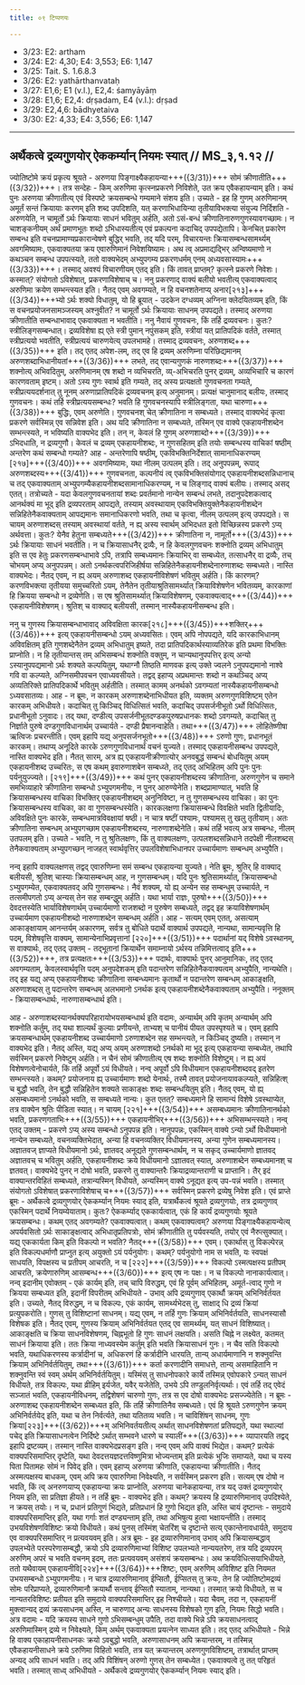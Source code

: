 ```yaml
---
title: ०९ टिप्पणयः

---
```

- 3/23: E2: artham
- 3/24: E2: 4,30; E4: 3,553; E6: 1,147
- 3/25: Tait. S. 1.6.8.3
- 3/26: E2: yathārthanvataḥ
- 3/27: E1,6; E1 (v.l.), E2,4: śamyāyāṃ
- 3/28: E1,6; E2,4: dṛṣadam, E4 (v.l.): dṛṣad
- 3/29: E2,4,6: bādhyetaiva
- 3/30: E2: 4,33; E4: 3,556; E6: 1,147

____________________________________________


## अर्थैकत्वे द्रव्यगुणयोर् ऐककर्म्यान् नियमः स्यात् // MS_३,१.१२ //
ज्योतिष्टोमे क्रयं प्रकृत्य श्रूयते - अरुणया पिङ्गाक्ष्यैकहायन्या+++({3/31})+++ सोमं क्रीणातीति+++({3/32})+++। तत्र सन्देहः - किम् अरुणिमा कृत्स्नप्रकरणे निविशेते, उत क्रय एवैकहायन्याम् इति। कथं पुनः अरुणया क्रीणातीत्य् एवं विस्पष्टे क्रयसम्बन्धे गम्यमाने संशय इति। उच्यते - इह हि गुणम् अरुणिमानम् अमूर्तं सन्तं क्रियायाः करणम् इति शब्द उपदिशति, यत् करणाभिधायिन्या तृतीयाविभक्त्या संयुज्य निर्दिशति - अरुणयेति, न चामूर्तो ऽर्थः क्रियायाः साधनं भवितुम् अर्हति, अतो ऽसं-बन्धं क्रीणातिनारुणगुणस्यावगच्छामः। न चाशङ्कनीयम् अर्थं प्रमाणभूतः शब्दो ऽभिधास्यतीत्य् एवं प्रकल्पना कदाचिद् उपपद्येतापि। केनचित् प्रकारेण सम्बन्ध इति वचनप्रामाण्यप्रकारान्वेषणे बुद्धिर् भवति, तद् यदि परम्, विचारयन्तः क्रियासम्बन्धसामर्थ्यम् अवगमिष्यामः, एकवाक्यतया क्रय एवारुणिमानं निवेशयिष्यामः। अथ त्व् अप्रमाद्यद्भिर् अन्विष्यमाणो न कथञ्चन सम्बन्ध उपपत्स्यते, ततो वाक्यभेदम् अभ्युपगम्य प्रकरणधर्मम् एनम् अध्यवसास्यामः+++({3/33})+++। तस्माद् अवश्यं विचारणीयम् एतद् इति।
किं तावत् प्राप्तम्? कृत्स्ने प्रकरणे निवेशः। कस्मात्? संयोगतो ऽविशेषात्, प्रकरणाविशेषाच् च। ननु प्रकरणाद् वाक्यं बलीयो भवतीत्य् एकवाक्यत्वाद् अरुणिमा क्रयेण सम्भन्त्स्यत इति। नैतद् एवम् अवगम्यते, न हि वचनशतेनाप्य् अनार[२१३]+++({3/34})+++भ्यो ऽर्थः शक्यो विधातुम्, यो हि ब्रूयात् - उदकेन दग्धव्यम् अग्निना क्लेदयितव्यम् इति, किं स वचनप्रयोजनसामञ्जस्यम् अश्नुवीत? न चामूर्तो ऽर्थः क्रियायाः साधनम् उपपद्यते। तस्माद् अरुणया क्रीणातीति सम्बन्धाभावाद् एकवाक्यता न भवतीति।
ननु नैवायं गुणवचनः, किं तर्हि द्रव्यवचनः। कुतः? स्त्रीलिङ्गसम्बन्धात्। द्रव्यविशेषा ह्य् एते स्त्री पुमान् नपुंसकम् इति, स्त्रीयां यत् प्रातिपदिकं वर्तते, तस्मात् स्त्रीप्रत्ययो भवतीति, स्त्रीप्रत्ययं चारुणयेत्य् उपलभामहे। तस्माद् द्रव्यवचनः, अरुणशब्द+++({3/35})+++ इति। तद् एतद् अपेश-लम्, तद् एव हि द्रव्यम् अरुणिम्ना परिछिद्यमानम् अरुणशब्दाभिधानीयतां+++({3/36})+++ लभते, तद् एवान्यगुणकं नारुणशब्दः+++({3/37})+++ शक्नोत्य् अभिवदितुम्, अरुणिमानम् एष शब्दो न व्यभिचरति, व्य्-अभिचरति पुनर् द्रव्यम्, अव्यभिचारि च कारणं कारणवताम् इष्टम्। अतो ऽस्य गुणः स्वार्थ इति गम्यते, तद् अस्य प्रत्यक्षतो गुणवचनता गम्यते, स्त्रीप्रत्ययदर्शनात् तु नूनम् अरुणाप्रातिपदिकं द्रव्यवचनम् इत्य् अनुमानम्। प्रत्यक्षं चानुमानाद् बलीयः, तस्माद् गुणवचनः। कथं तर्हि स्त्रीप्रत्ययसम्बन्धः? भवति हि गुणवचनस्यापि स्त्रीलिङ्गता, यथा चारुणा+++({3/38})+++ बुद्धिः, एवम् अरुणेति। गुणवचनश् चेत् क्रीणातिना न सम्बध्यते। तस्माद् वाक्यभेदं कृत्वा प्रकरणे सर्वस्मिन्न् एव सन्निवेश इति।
अथ यदि क्रीणातिना न सम्बध्यते, तस्मिन् एव वाक्ये एकहायनीशब्देन सम्भन्त्स्यते, न भविष्यति वाक्यभेद इति। तन् न, केवलं हि गुणम् अरुणशाब्दो+++({3/39})+++ ऽभिदधाति, न द्रव्यगुणौ। केवलं च द्रव्यम् एकहायनीशब्दः, न गुणसहितम् इति तयोः सम्बन्धस्य वाचिकां षष्ठीम् अन्तरेण कथं सम्बन्धो गम्यते? आह - अन्तरेणापि षष्ठीम्, एकविभक्तिनिर्देशात् सामानाधिकरण्यम् [२१७]+++({3/40})+++ अवगमिष्यामः, यथा नीलम् उत्पलम् इति। तद् अनुपपन्नम्, रूपाद् अरुणशब्दस्य+++({3/41})+++ गुणवचनता, कल्पनीयं त्व् एकविभक्तिसंयोगाद् एकहायनीशब्दसन्निधानाच् च तद् एकवाक्यताम् अभ्युपगम्यैकहायनीशब्दसामानाधिकरण्यम्, न च लिङ्गाद् वाक्यं बलीयः। तस्माद् असद् एतत्।
तत्रोच्यते - यदा केवलगुणवचनतायां शब्दः प्रवर्तमानो नान्येन सम्बन्धं लभते, तदानुपदेशकत्वाद् आनर्थक्यं मा भूद् इति द्रव्यपरताम् आपद्यते, तस्याम् अवस्थायाम् एकविभक्तियुक्तेनैकहायनीशब्देन सन्निहितेनैकवाक्यताम् आपद्यमानः समानाधिकरणो भवति, तथा च कृत्वा, नीलम् उत्पलम् इत्य् उपपद्यते। स चायम् अरुणाशब्दस् तस्याम् अवस्थायां वर्तते, न ह्य् अस्य स्वार्थम् अभिदधत इतो विच्छिन्नस्य प्रकरणे ऽप्य् अर्थवत्ता। कुतः? येनैव हेतुना सम्बध्यते+++({3/42})+++ क्रीणातिना न, नामूर्तो+++({3/43})+++ ऽर्थः क्रियायाः साधनं भवतीति। न च क्रियासाधनैर् द्रव्यैः, न हि केवलगुणवचनः शक्नोति द्रव्यम् अभिधातुम् इति स एव हेतुः प्रकरणसम्बन्धाभावे ऽपि, तत्रापि सम्बध्यमानः क्रियाभिर् वा सम्बध्येत, तत्साधनैर् वा द्रव्यैः, तच् चोभयम् अप्य् अनुपपन्नम्। अतो ऽनर्थकत्वपरिजिहीर्षया सन्निहितेनैकहायनीशब्देनारुणाशब्दः सम्बध्यते। नास्ति वाक्यभेदः।
नैतद् एवम्, न ह्य् अयम् अरुणाशब्द एकहायनीविशेषणं भवितुम् अर्हति। किं कारणम्? करणविभक्त्या तृतीयया समुच्चरितो ऽयम्, तेनैतेन तृतीयाश्रुतिसामर्थ्यात् क्रियाविशेषणेन भवितव्यम्, कारकाणां हि क्रियया सम्बन्धो न द्रव्येणेति। स एष श्रुतिसामर्थ्यात् क्रियाविशेषणम्, एकवाक्यत्वाद्+++({3/44})+++ एकहायनीविशेषणम्। श्रुतिश् च वाक्याद् बलीयसी, तस्मान् नास्यैकहायनीसम्बन्ध इति।

ननु च गुणस्य क्रियासम्बन्धाभावाद् अविवक्षिता कारक[२१८]+++({3/45})+++शक्तिर्+++({3/46})+++ इत्य् एकहायनीसम्बन्धो ऽयम् अध्यवसितः। एवम् अपि नोपपद्यते, यदि कारकाभिधानम् अविवक्षितम् इति गुणशब्देनैतेन द्रव्यम् अभिधातुम् इष्यते, तदा प्रातिपदिकार्थस्याव्यतिरेक इति प्रथमा विभक्तिः प्राप्नोति। न हि तृतीयान्तस् तम् अभिसम्बन्धं शक्नोति वक्तुम्, न चान्यथानुपपत्तिर् इत्य् अन्यो ऽस्यानुपपद्यमानो ऽर्थः शक्यते कल्पयितुम्, यथाग्नौ तिष्ठति माणवक इत्य् उक्ते ज्वलने ऽनुपपद्यमानो नाश्वे गवि वा कल्प्यते, अग्निसमीपवचन एवाध्यवसीयते। तद्वद् इहाप्य् अप्रथमान्तः शब्दो न कथञ्चिद् अप्य् अव्यतिरिक्ते प्रातिपदिकार्थे भवितुम् अर्हतीति। तस्मात् कामम् अनर्थको ऽवगम्यतां नास्यैकहायनीसम्बन्धो ऽध्यवसातव्यः।
आह - न ब्रूमः, न कारकम् अरुणाशब्देनाभिधीयत इति, व्यक्तम् अरुणगुणविशिष्टम् एतेन कारकम् अभिधीयते। कदाचित् तु किञ्चिद् विधित्सितं भवति, कदाचिद् उपसर्जनीभूतो ऽर्थो विधित्सितः, प्रधानीभूतो ऽनुवादः। तद् यथा, दण्डीत्य् उपसर्जनीभूतदण्डकपुरुषप्रधानकः शब्दो ऽवगम्यते, कदाचित् तु निर्ज्ञाते पुरुषे दण्डगुणविधानार्थम् उच्चार्यते - दण्डी प्रैषानन्वाहेति। तथा+++({3/47})+++ लोहितेष्णीषा ऋत्विजः प्रचरन्तीति। एवम् इहापि यद्य् अनुपसर्जनभूतो+++({3/48})+++ ऽरुणो गुणः, प्रधानभूतं कारकम्। तथाप्य् अनूदिते कारके ऽरुणगुणविधानार्थं वचनं युज्यते। तस्माद् एकहायनीसम्बन्ध उपपद्यते, नास्ति वाक्यभेद इति। नैतत् सारम्, अत्र ह्य् एकहायनीक्रीणात्योर् अनवबुद्धं सम्बन्धं बोधयितुम् अयम् एकहायनीशब्द उच्चरितः, स एष कथम् इवारुणाशबेन सम्बध्य्ते, तद् एतद् अभिहितम् अपि पुनः पुनः पर्यनुयुज्ज्यते। [२१९]+++({3/49})+++ कथं पुनर् एकहायनीशब्दस्य क्रीणातिना, अरुणगुणेन च समाने समभिव्याहारे क्रीणातिना सम्बन्धो ऽभ्युपगमनीयः, न पुनर् आरुण्येनेति। शब्दप्रामाण्यात्, भवति हि क्रियासम्बन्धस्य वाचिका विभक्तिर् एकहायनीशब्दम् अनुनिविष्टा, न तु गुणसम्बन्धस्य वाचिका। का पुनः क्रियासम्बन्धस्य वाचिका, का वा गुणसम्बन्धस्येति। कारकलक्षणा क्रियासम्बन्धे विवक्षिते भवति द्वितीयादिः, अविवक्षिते पुनः कारके, सम्बन्धमात्रविवक्षायां षष्ठी। न चात्र षष्टीं पश्यामः, पश्यामस् तु खलु तृतीयाम्। अतः क्रीणातिना सम्बन्धम् अभ्युपगच्छाम एकहायनीशब्दस्य, नारुणाशब्देनेति।
कथं तर्हि भवत्य् अत्र सम्बन्धः, नीलम् उतपलम् इति। उच्यते - भवति, न तु श्रुतिलक्षणः, किं तु वाक्यलक्षणः, उत्पलशब्दसन्निधाने तदपेक्षी नीलशब्दस् तेनैकवाक्यताम् अभ्युपगच्छन् नाजहत् स्वार्थवृत्तिर् उपलविशेषाभिधानपर उच्चार्यमाणः सम्बन्धम् अभ्युपैति।

नन्व् इहापि वाक्यलक्षणस् तद्वद् एवारुणिम्ना समं सम्बन्ध एकहायन्या युज्यते। नेति ब्रूमः, श्रुतिर् हि वाक्याद् बलीयसी, श्रुतिश् चास्याः क्रियासम्बन्धम् आह, न गुणसम्बन्धम्। यदि पुनः श्रुतिसामर्थ्यात्, क्रियासम्बन्धो ऽभ्युपगम्येत, एकवाक्यतवद् अपि गुणसम्बन्धः। नैवं शक्यम्, यो ह्य् अन्येन सह सम्बन्धुम् उच्चार्यते, न तत्समीपगतो ऽप्य् अन्यस् तेन सह सम्बन्द्धुम् अर्हति। यथा भार्या राज्ञः, पुरुषो+++({3/50})+++ देवदत्तस्येति भार्याविशेषणार्थम् उच्चार्यमाणो राजशब्दो न पुरुषेण सम्बध्यते, तद्वद् इह क्रयाविशेषणार्थम् उच्चार्यमाण एकहायनीशब्दो नारुणाशब्देन सम्बन्धम् अर्हति।
आह - सत्यम् एवम् एतत्, असत्याम् आकाङ्क्षायाम् आनन्तर्यम् अकारणम्, सर्वत्र तु बोधिते पदार्थे वाक्यार्थ उपपद्यते, नान्यथा, सामान्यवृत्ति हि पदम्, विशेषवृत्ति वाक्यम्, सामान्येनाभिप्रवृत्तानां [२२०]+++({3/51})+++ पदार्थानां यद् विशेषे ऽवस्थानम्, स वाक्यार्थः, तद् एतद् उक्तम् - तद्भूतानां क्रियार्थेन समाम्नायो ऽर्थस्य तन्निमित्तत्वाद् इति+++({3/52})+++, तत्र प्रत्यक्षतः+++({3/53})+++ पदार्थः, वाक्यार्थः पुनर् आनुमानिकः, तद् एतद् अवगम्यताम्, केवलस्वार्थवृत्ति पदम् अनुपदेशकम् इति पदान्तरेण सन्निहितेनैकवाक्यत्वम् अभ्युपैति, नान्यथेति। तद् इह यद्य् अप्य् एकहायनीशब्दः क्रीणातिना सम्बन्ध्यमानः कृतार्थो न पदान्तरेण सम्बन्धम् आकाङ्क्षति, अरुणाशब्दस् तु पदान्तरेण सम्बन्धम् अलभमानो ऽनर्थक इत्य् एकहायनीशब्देनैकवाक्यताम् अभ्युपैति। ननूक्तम् - क्रियासम्बन्धार्थः, नारुणासम्बन्धार्थ इति।

आह - अरुणाशब्दस्यानर्थक्यपरिहारायोभयसम्बन्धार्थ इति वदामः, अन्यार्थम् अपि कृतम् अन्यार्थम् अपि शक्नोति कर्तुम्, तद् यथा शाल्यर्थं कुल्याः प्रणीयन्ते, ताभ्यश् च पानीयं पीयत उपस्पृश्यते च। एवम् इहापि क्रयसम्बन्धार्थम् एकहायनीशब्द उच्चार्यमाणो ऽरुणाशब्देन सह सम्भन्त्यते, न किञ्चिद् दुष्यति। तस्मान् न वाक्यभेद इति। नैतद् अस्ति, यद्य् अप्य् अयम् अरुणाशब्दो ऽनर्थको मा भूद् इत्य् एकहायन्या सम्बध्येत, तथापि सर्वस्मिन् प्रकरणे निवेष्टुम् अर्हति। न चैनं सोमं क्रीणातीत्य् एष शब्दः शक्नोति विशेष्टुम्। न ह्य् अयं विशेषणत्वेनोचार्यते, किं तर्हि अपूर्वो ऽयं विधीयते।
नन्व् अपूर्वो ऽपि विधीयमान एकहायनीशब्दवद् इतरेण सम्भन्त्स्यते। कथम्? प्रयोजनाय ह्य् उच्चार्यमाणः शब्दो येनार्थः, तस्मै तावत् प्रयोजनायावकल्प्यते, सन्निहित्श् च बुद्धौ भवति, तेन बुद्धौ सन्निहितेन शक्यते साकाङ्क्षः शब्दः सम्बन्धयितुम् इति। नैतद् एवम्, यो ह्य् असम्बध्यमानो ऽनर्थको भवति, स सम्बध्यते नान्यः। कुत एतत्? सम्बध्यमाने हि सामान्यं विशेषे ऽवस्थाप्येत, तत्र वाक्येन श्रुतिः पीडिता स्यात्। न चायम् [२२१]+++({3/54})+++ असम्बध्यमानः क्रीणातिनानर्थको भवति, प्रकरणगताभिः+++({3/55})+++ एकहायनीभिर्+++({3/56})+++ अभिसम्भन्त्स्यते।
नन्व् एतद् उक्तम् - प्रकरणे ऽप्य् अस्य सम्बन्धो ऽनुपपन्न इति। नानुपपन्नः, एकस्मिन् वाक्ये ऽन्यो ऽर्थो विधीयमानो नान्येन सम्बध्यते, वचनव्यक्तिभेदात्, अन्या हि वचनव्यक्तिर् विधीयमानस्य, अन्या गुणेन सम्बध्यमानस्य। अज्ञातवज् ज्ञाप्यते विधीयमानो ऽर्थः, ज्ञातवद् अनूद्यते गुणसम्बन्धार्थम्, न च सकृद् उच्चार्यमाणो ज्ञातवद् अज्ञातवच् च भवितुम् अर्हति, एकहायनीशब्दः क्रये विधीयमानो ऽज्ञातवत् स्यात्, अरुणाशब्देन सम्बध्यमानश् च ज्ञतवत्। वाक्यभेदे पुनर् न दोषो भवति, प्रकरणे तु वाक्यान्तरैः क्रियाद्रव्यान्तराणी च प्राप्तानि। तैर् इदं वाक्यान्तरविहितं सम्बध्यते, तत्रान्यस्मिन् विधीयते, अन्यस्मिन् वाक्ये ऽनूद्यत इत्य् उप-पन्नं भवति। तस्मात् संयोगतो ऽविशेषात् प्रकरणाविशेषाच् च+++({3/57})+++ सर्वस्मिन् प्रकरणे द्रव्येषु निवेश इति।
एवं प्राप्ते ब्रूमः - अर्थैकत्वे द्रव्यगुणयोर् ऐककर्म्यान् नियमः स्याद् इति, यत्रार्थैकत्वं श्रूयते द्रव्यगुणयोः, तत्र द्रव्यगुणाव् एकस्मिन् पदार्थे नियम्येयाताम्। कुतः? ऐककर्म्याद् एककार्यत्वात्, एकं हि कार्यं द्रव्यगुणयोः श्रूयते क्रयसम्बन्धः। कथम् एतद् अवगम्यते? एकवाक्यत्वात्। कथम् एकवाक्यत्वम्? अरुणया पिङ्गाक्ष्यैकहायन्येत्य् अपर्यवसितो ऽर्थः साकाङ्क्षत्वाद् अभिधातृप्रतिपत्रोः, सोमं क्रीणातीति तु पर्यवस्यति, तयोर् एवं नैरुत्सुक्यात्। यद्य् एककार्यता किम् इति विकल्पो न भवति? नैतद्+++({3/58})+++ एवम्। एकार्थास् तु विकल्पेरन्न् इति विकल्पधर्माणौ प्राप्नुत इत्य् अयुक्तो ऽयं पर्यनुयोगः। कथम्? पर्यनुयोगो नाम स भवति, यः स्वपक्षं साधयति, विपक्षस्य च प्रतीपम् आचरति, न च [२२२]+++({3/59})+++ विकल्पो ऽस्मत्पक्षस्य प्रतीपम् आचरति, क्रयेणारुणिम् आसम्बन्ध+++({3/60})+++ इत्य् एष नः पक्षः। न च विकल्पो नानाकार्यत्वात्।
नन्व् इदानीम् एवोक्तम् - एकं कार्यम् इति, तच् चापि विरुद्धम्, एवं हि पूर्वम् अभिहितम्, अमूर्त-त्वाद् गुणो न क्रियया सम्बध्यत इति, इदानीं विपरीतम् अभिधीयते - उभाव् अपि द्रव्यगुणाव् एकार्थौ क्रयम् अभिनिर्वर्तयत इति। उच्यते, नैतद् विरुद्धम्, न च विकल्पः, एकं कार्यम्, सामर्थ्यभेदस् तु, साक्षाद् धि द्रव्यं क्रियां प्रत्युपकरोति। गुणस् तु विशिष्टानां साधनम्। यद्य् एवम्, न तर्हि गुणः क्रियाम् अभिनिर्वर्तयति, साधनस्यासौ विशेषक इति। नैतद् एवम्, गुणस्य क्रियाम् अभिनिर्वर्तयत एतद् एव सामर्थ्यम्, यत् साधनं विशिष्यात्। आकाङ्क्षति च क्रिया साधनविशेषणम्, चिह्नभूतो हि गुणः साधनं लक्षयति। असति चिह्ने न लक्ष्येत, कतमत् साधनं क्रियाया इति। ततः क्रिया नाध्यवस्येम कर्तुम् इति भवति क्रियासाधनं गुनः। न चैव सति विकल्पो भवति, यथाधिकरणस्य कर्त्रादीनां च, अधिकरणं हि कर्त्रादीनि धारयति, तान्य् अधार्यमाणानि न शक्नुवन्ति क्रियाम् अभिनिर्वर्तयितुम्, तथा+++({3/61})+++ कर्ता करणादीनि समाधत्ते, तान्य् असमाहितानि न शक्नुवन्ति स्वं स्वम् अर्थम् अभिनिर्वर्तयितुम्। यस्मिंस् तु साधनोपकारे कार्ये तस्मिन्न् एवोपकारे ऽन्यत् साधनं विधीयते, तत्र विकल्पः, यथा व्रीहिम् इर्यजेत, यवैर् यजेतेति, उभये ऽपि तण्डुलनिर्वृत्यर्थाः।
एवं तर्हि तद् एवेदं सञ्जातं भवति, एकहायनीविधनम्, तद्विशेषणं चारुणो गुणः, तत्र स एव दोषो वाक्यभेदः प्रसज्ज्येतेति। न ब्रूमः - अरुणाशब्द एकहायनीशब्देन सम्बध्यत इति, किं तर्हि क्रीणातिनैव सम्बध्यते। एवं हि श्रूयते ऽरुणगुणेन क्रयम् अभिनिर्वर्तयेद् इति, यथा च तेन निर्वर्त्यते, तथा यतितव्य भवति। न चाविशिंषन् साधनम्, गुणः क्रिया[२२३]+++({3/62})+++म् अभिनिवर्तयतीत्य् अर्थात् साधनविशेषणतां प्रतिपद्यते, यथा स्थाल्यां पचेद् इति क्रियासाधनत्वेन निर्दिष्टे ऽर्थात् सम्भवने धारणे च स्यालीं+++({3/63})+++ व्यापारयति तद्वद् इहापि द्रष्टव्यम्। तस्मान् नास्ति वाक्यभेदप्रसङ्ग इति।
नन्व् एवम् अपि वाक्यं भिद्येत। कथम्? प्रत्येकं वाक्यपरिसमाप्तिर् दृष्टेति, यथा देवदत्तयज्ञदत्तविष्णुमित्रा भोज्यन्ताम् इति प्रत्येकं भुजिः समाप्यते, यथा च यस्य पिता पितामहः सोमं न पिवेद् इति। एवम् इहाप्य् अरुणया क्रीणाति, एकहायन्या क्रीणातीति। नैतद् अस्मत्पक्षस्य बाधकम्, एवम् अपि क्रय एवारुणिमा निवेक्ष्यति, न सर्वस्मिन् प्रकरण इति। सत्यम् एष दोषो न भवति, किं त्व् अनरुणयाप्य् एकहायन्या क्रयः प्राप्नोति, अरुणया चानेकहायन्या, तत्र यद् उक्तं द्रव्यगुणयोर् नियम इति, सा प्रतिज्ञा हीयते। न तर्हि ब्रूमः - वाक्यभेद इति। कथम्? क्रयस्य हि द्रव्यारुणिमानाव् उपदिश्येते, न क्रयस् तयोः। न च, प्रधानं प्रतिगुणं भिद्यते, प्रतिप्रधानं हि गुणो भिद्यत इति, अस्ति चायं दृष्टान्तः - समुदाये वाक्यपरिसमाप्तिर् इति, यथा गर्गाः शतं दण्ड्यन्ताम् इति, तथा अभिषुत्य हुत्वा भक्षायन्तीति। तस्माद् उभयविशेषणविशिष्टः क्रयो विधीयते।
कथं पुनस् तस्मिंश् चेतरिंश् च दृष्टान्ते सत्य् एकान्तेनावधार्यते, समुदाय एव वाक्यपरिसमाप्तिर् न प्रत्यवयवम् इति। अत्र ब्रूमः - इह द्रव्यारुणिमानाव् उभाव् अपि क्रियासम्बद्धाव् उपलभ्येते परस्परेणासम्बद्धौ, क्रयो ऽपि द्रव्यारुणिमाभ्यां विशिष्ट उपलभ्यते नान्ययतरेण, तत्र यदि द्रव्यपरम् अरुणिम् अपरं च भवति वचनम् इदम्, ततः प्रत्यवयवम् असंशयं क्रयसम्बन्धः। अथ क्रयविधित्सयाभिधीयते, ततो यथैवायम् एकहायनीवि[२२४]+++({3/64})+++शिष्टः, एवम् अरुणिम् अविशिष्ट इति नियमत उभयसम्बन्धो ऽभ्युपगमनीयः। न चात्र द्रव्यारुणिमानाव् ईप्सितौ, ईप्सितस् तु क्रयः, तेन हि ज्योतिष्टोमद्रव्यं सोमः परिप्राप्यते, द्रव्यारुणिमानौ क्रयार्थौ सन्ताव् ईप्सितौ स्याताम्, नान्यथा। तस्मात् क्रयो विधीयते, स च नान्यतरविशिष्टः प्रतीयत इति समुदाये वाक्यपरिसमाप्तिर् इह निश्चीयते। यदा चैवम्, तदा न, एकहायनीं मुक्त्वान्यद् द्रव्यं क्रयसाधनम् अस्ति, न चारुणाद् अन्यः साधनस्य विशेषको गुण इति, नियमः सिद्धो भवति।
अत्र वदामः - यदि क्रयस्य साधने गुणो ऽभिसम्बन्धुम् उपैति, तदा वाक्ये भिन्ने ऽपि क्रयसाधनत्वाद् अरुणिमास्मिन् द्रव्ये न निवेक्ष्यते, किम् अर्थम् एकवाक्यता प्रयत्नेन साध्यत इति। तद् एतद् अभिधीयते - भिन्ने हि वाक्य एकाहायनीसाधनकः क्रयो ऽवबुद्धो भवति, अरुणासाधनम् अपि क्रयान्तरम्, न तस्मिन्न् एवैकहायनीसाधने क्रये ऽरुणिमा विहितो भवति, तत्र यत् क्रयान्तरम् अरुणगुणविशिष्टम्, तत्रार्थात् प्राप्तम् अन्यद् अपि साधनं भवति। तद् अपि विशिंषन् अरुणो गुणस् तेन सम्बध्येत। एकवाक्यत्वे तु तत् परिहृतं भवति। तस्मात् साध्व् अभिधीयते - अर्थैकत्वे द्रव्यगुणयोर् ऐककर्म्यान् नियमः स्याद् इति।